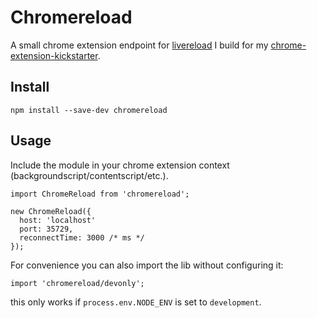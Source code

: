 # Chromereload

A small chrome extension endpoint for [livereload](https://www.npmjs.com/package/gulp-livereload) I build for my [chrome-extension-kickstarter](https://github.com/HaNdTriX/generator-chrome-extension-kickstart/tree/master/app/templates).

## Install

    npm install --save-dev chromereload

## Usage

Include the module in your chrome extension context (backgroundscript/contentscript/etc.).

    import ChromeReload from 'chromereload';

    new ChromeReload({
      host: 'localhost'
      port: 35729,
      reconnectTime: 3000 /* ms */
    });

For convenience you can also import the lib without configuring it:

    import 'chromereload/devonly';

this only works if `process.env.NODE_ENV` is set to `development`.
